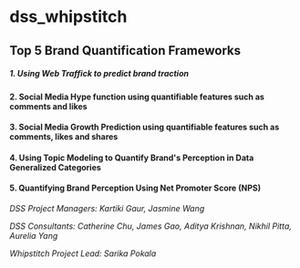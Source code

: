 # dss_whipstitch
## Top 5 Brand Quantification Frameworks
##### 1. Using Web Traffick to predict brand traction
#### 2. Social Media Hype function using quantifiable features such as comments and likes
#### 3. Social Media Growth Prediction using quantifiable features such as comments, likes and shares
#### 4. Using Topic Modeling to Quantify Brand's Perception in Data Generalized Categories
#### 5. Quantifying Brand Perception Using Net Promoter Score (NPS)


*DSS Project Managers: Kartiki Gaur, Jasmine Wang*

*DSS Consultants: Catherine Chu, James Gao, Aditya Krishnan, Nikhil Pitta, Aurelia Yang*

*Whipstitch Project Lead: Sarika Pokala*

